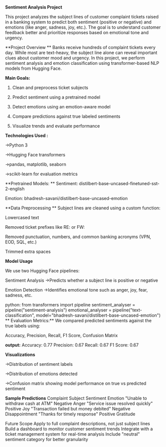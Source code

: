 **Sentiment Analysis Project**

This project analyzes the subject lines of customer complaint tickets raised in a banking system to predict both sentiment (positive or negative) and emotions (like anger, sadness, joy, etc.). The goal is to understand customer feedback better and prioritize responses based on emotional tone and urgency.

**Project Overview
**
Banks receive hundreds of complaint tickets every day. While most are text-heavy, the subject line alone can reveal important clues about customer mood and urgency. In this project, we perform sentiment analysis and emotion classification using transformer-based NLP models from Hugging Face.

**Main Goals:**

1. Clean and preprocess ticket subjects

2. Predict sentiment using a pretrained model

3. Detect emotions using an emotion-aware model

4. Compare predictions against true labeled sentiments

5. Visualize trends and evaluate performance

**Technologies Used :**

->Python 3

->Hugging Face transformers

->pandas, matplotlib, seaborn

->scikit-learn for evaluation metrics

**Pretrained Models:
**
Sentiment: distilbert-base-uncased-finetuned-sst-2-english

Emotion: bhadresh-savani/distilbert-base-uncased-emotion

**Data Preprocessing
**
Subject lines are cleaned using a custom function:

Lowercased text

Removed ticket prefixes like RE: or FW:

Removed punctuation, numbers, and common banking acronyms (VPN, EOD, SQL, etc.)

Trimmed extra spaces

**Model Usage**

We use two Hugging Face pipelines:

Sentiment Analysis
->Predicts whether a subject line is positive or negative

Emotion Detection
->Identifies emotional tone such as anger, joy, fear, sadness, etc.

python:
from transformers import pipeline
sentiment_analyser = pipeline("sentiment-analysis")
emotional_analyser = pipeline("text-classification", model="bhadresh-savani/distilbert-base-uncased-emotion")
**
Evaluation Metrics:**
We compared predicted sentiments against the true labels using:

Accuracy, Precision, Recall, F1 Score, Confusion Matrix

**output:**
Accuracy:  0.77
Precision: 0.67
Recall:    0.67
F1 Score:  0.67

**Visualizations**

->Distribution of sentiment labels

->Distribution of emotions detected

->Confusion matrix showing model performance on true vs predicted sentiment

**Sample Predictions**
Complaint Subject	Sentiment	Emotion
"Unable to withdraw cash at ATM"	Negative	Anger
"Service issue resolved quickly"	Positive	Joy
"Transaction failed but money debited"	Negative	Disappointment
"Thanks for timely response"	Positive	Gratitude

Future Scope
Apply to full complaint descriptions, not just subject lines
Build a dashboard to monitor customer sentiment trends
Integrate with a ticket management system for real-time analysis
Include "neutral" sentiment category for better granularity
